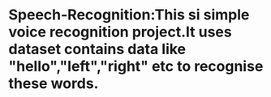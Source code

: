 # Speech-Recognition:This si simple voice recognition project.It uses dataset contains data like "hello","left","right" etc to recognise these words.
